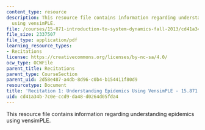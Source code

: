 ```yaml
---
content_type: resource
description: This resource file contains information regarding understanding epidemics
  using vensimPLE.
file: /courses/15-871-introduction-to-system-dynamics-fall-2013/cd41a34b7c0eccd9da48d0264d05fda4_MIT15_871F13_rec1.pdf
file_size: 2337507
file_type: application/pdf
learning_resource_types:
- Recitations
license: https://creativecommons.org/licenses/by-nc-sa/4.0/
ocw_type: OCWFile
parent_title: Recitations
parent_type: CourseSection
parent_uid: 2d58e487-a4db-8d96-c0b4-b154411f80d9
resourcetype: Document
title: 'Recitation 1: Understanding Epidemics Using VensimPLE - 15.871 Fall 2013'
uid: cd41a34b-7c0e-ccd9-da48-d0264d05fda4
---
```

This resource file contains information regarding understanding epidemics using vensimPLE.
